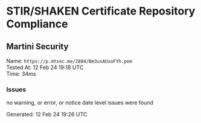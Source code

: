# STIR/SHAKEN Certificate Repository Compliance

## Martini Security

Name: `https://p.mtsec.me/2884/Bm3usAUxoFYh.pem`\
Tested At: 12 Feb 24 19:18 UTC\
Time: 34ms

### Issues

no warning, or error, or notice date level issues were found

Generated: 12 Feb 24 19:26 UTC